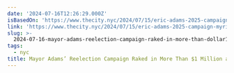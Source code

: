 ```yaml
---
date: '2024-07-16T12:26:29.000Z'
isBasedOn: 'https://www.thecity.nyc/2024/07/15/eric-adams-2025-campaign-myrie-stringer/'
link: 'https://www.thecity.nyc/2024/07/15/eric-adams-2025-campaign-myrie-stringer/'
slug: >-
  2024-07-16-mayor-adams-reelection-campaign-raked-in-more-than-dollar1-million-as-opponents
tags:
  - nyc
title: Mayor Adams’ Reelection Campaign Raked in More Than $1 Million as Opponents
---
```

 
